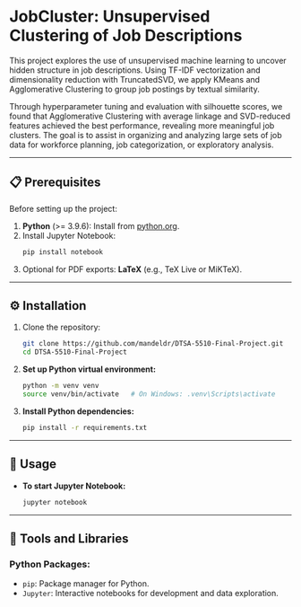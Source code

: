 # JobCluster: Unsupervised Clustering of Job Descriptions


This project explores the use of unsupervised machine learning to uncover hidden structure in job descriptions. Using TF-IDF vectorization and dimensionality reduction with TruncatedSVD, we apply KMeans and Agglomerative Clustering to group job postings by textual similarity.

Through hyperparameter tuning and evaluation with silhouette scores, we found that Agglomerative Clustering with average linkage and SVD-reduced features achieved the best performance, revealing more meaningful job clusters. The goal is to assist in organizing and analyzing large sets of job data for workforce planning, job categorization, or exploratory analysis.

---

## 📋 Prerequisites

Before setting up the project:

1. **Python** (>= 3.9.6): Install from [python.org](https://www.python.org/).
2. Install Jupyter Notebook:
   ```bash
   pip install notebook
   ```
3. Optional for PDF exports: **LaTeX** (e.g., TeX Live or MiKTeX).

---

## ⚙️ Installation

1. Clone the repository:
   ```bash
   git clone https://github.com/mandeldr/DTSA-5510-Final-Project.git
   cd DTSA-5510-Final-Project
   ```

2. **Set up Python virtual environment:**
   ```bash
   python -m venv venv
   source venv/bin/activate   # On Windows: .venv\Scripts\activate
   ```

3. **Install Python dependencies:**
   ```bash
   pip install -r requirements.txt
   ```

---

## 🚀 Usage

- **To start Jupyter Notebook:**
  ```bash
  jupyter notebook
  ```

---

## 🧰 Tools and Libraries

### Python Packages:
- `pip`: Package manager for Python.
- `Jupyter`: Interactive notebooks for development and data exploration.
